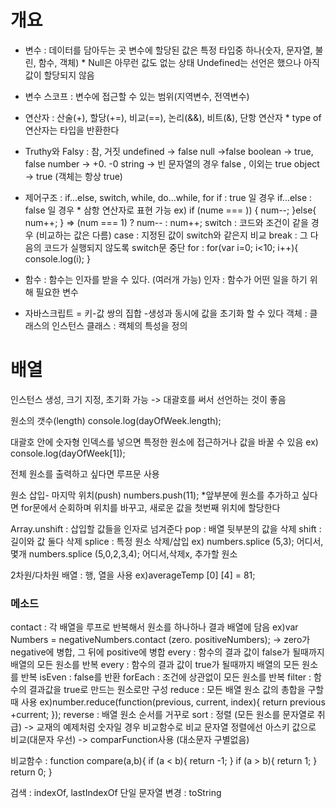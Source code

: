 # 개요 

- 변수 : 데이터를 담아두는 곳 변수에 할당된 값은 특정 타입중 하나(숫자, 문자열, 불린, 함수, 객체) * Null은 아무런 값도 없는 상태 Undefined는 선언은 했으나 아직 값이 할당되지 않음

- 변수 스코프 : 변수에 접근할 수 있는 범위(지역변수, 전역변수)

- 연산자 : 산술(+), 할당(+=), 비교(==), 논리(&&), 비트(&), 단항 연산자
        * type of 연산자는 타입을 반환한다

- Truthy와 Falsy : 참, 거짓
        undefined -> false
        null ->false
        boolean -> true, false
        number -> +0. -0
        string -> 빈 문자열의 경우 false , 이외는 true
        object -> true (객체는 항상 true)

- 제어구조 : if...else, switch, while, do...while, for
          if : true 일 경우
          if...else : false 일 경우
           * 삼항 연산자로 표현 가능 ex) if (nume === )) {
                                                            num--;
                                                          }else{
                                                            num++;
                                                          } => (num === 1) ? num-- : num++;
          switch : 코드와 조건이 같을 경우 (비교하는 값은 다름)
                    case : 지정된 값이 switch와 같은지 비교
                    break : 그 다음의 코드가 실행되지 않도록 switch문 중단
          for : for(var i=0; i<10; i++){
              console.log(i);
          }
- 함수 : 함수는 인자를 받을 수 있다. (여러개 가능)
        인자 : 함수가 어떤 일을 하기 위해 필요한 변수
- 자바스크립트 = 키-값 쌍의 집합
-생성과 동시에 값을 초기화 할 수 있다 
    객체 : 클래스의 인스턴스
    클래스 : 캑체의 특성을 정의

# 배열
인스턴스 생성, 크기 지정, 초기화 가능 -> 대괄호를 써서 선언하는 것이 좋음

원소의 갯수(length)
console.log(dayOfWeek.length);

대괄호 안에 숫자형 인덱스를 넣으면 특정한 원소에 접근하거나 값을 바꿀 수 있음 ex) console.log(dayOfWeek[1]);

전체 원소를 출력하고 싶다면 루프문 사용

원소 삽입- 마지막 위치(push)
numbers.push(11);
*앞부분에 원소를 추가하고 싶다면 for문에서 순회하며 위치를 바꾸고, 새로운 값을 첫번째 위치에 할당한다

Array.unshift : 삽입할 값들을 인자로 넘겨준다
pop : 배열 뒷부분의 값을 삭제
shift : 길이와 값 둘다 삭제
splice : 특정 원소 삭제/삽입
    ex) numbers.splice (5,3);
                        어디서, 몇개
        numbers.splice (5,0,2,3,4);
                        어디서,삭제x, 추가할 원소

2차원/다차원 배열 : 행, 열을 사용
ex)averageTemp [0] [4] = 81;

### 메소드
contact : 각 배열을 루프로 반복해서 원소를 하나하나 결과 배열에 담음
    ex)var Numbers = negativeNumbers.contact (zero. positiveNumbers);
    -> zero가 negative에 병합, 그 뒤에 positive에 병합
every : 함수의 결과 값이 false가 될때까지 배열의 모든 원소를 반복
every : 함수의 결과 값이 true가 될때까지 배열의 모든 원소를 반복
isEven : false를 반환
forEach : 조건에 상관없이 모든 원소를 반복
filter : 함수의 결과값을 true로 만드는 원소로만 구성
reduce : 모든 배열 원소 값의 총합을 구할때 사용 ex)number.reduce(function(previous, current, index){
                                                        return previous +current;
                                                    });
reverse : 배열 원소 순서를 거꾸로
sort : 정렬 (모든 원소를 문자열로 취급) -> 교재의 예제처럼 숫자일 경우 비교함수로 비교
       문자열 정렬에선 아스키 값으로 비교(대문자 우선) -> comparFunction사용 (대소문자 구별없음)

비교함수 : function compare(a,b){
    if (a < b){
        return -1;
    }
    if (a > b){
        return 1;
    }
    return 0;
}

검색 : indexOf, lastIndexOf
단일 문자열 변경 : toString

